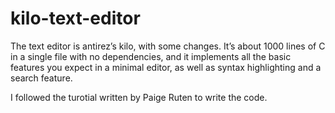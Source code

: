 # kilo-text-editor
The text editor is antirez’s kilo, with some changes. 
It’s about 1000 lines of C in a single file with no dependencies, and it implements all the basic features you expect in a minimal editor, as well as syntax highlighting and a search feature.

I followed the turotial written by Paige Ruten to write the code.
